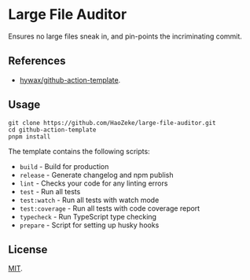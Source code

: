 # Large File Auditor

Ensures no large files sneak in, and pin-points the incriminating commit.

## References

- [hywax/github-action-template](https://github.com/hywax/github-action-template/generate).

## Usage

```shell
git clone https://github.com/HaoZeke/large-file-auditor.git
cd github-action-template
pnpm install
```

The template contains the following scripts:

- `build` - Build for production
- `release` - Generate changelog and npm publish
- `lint` - Checks your code for any linting errors
- `test` - Run all tests
- `test:watch` - Run all tests with watch mode
- `test:coverage` - Run all tests with code coverage report
- `typecheck` - Run TypeScript type checking
- `prepare` - Script for setting up husky hooks

## License

[MIT](LICENSE).
